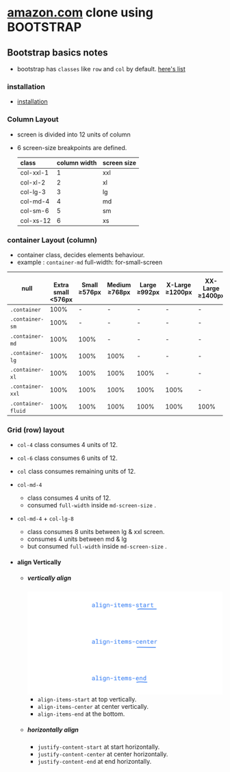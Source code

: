 # [amazon.com](https://www.amazon.com/) clone using BOOTSTRAP

## Bootstrap basics notes
* bootstrap has `classes` like `row` and `col` by default. [here's list](https://www.w3schools.com/bootstrap/bootstrap_ref_all_classes.asp)

### installation
- [installation](https://getbootstrap.com/docs/5.3/getting-started/introduction/)

### Column Layout
- screen is divided into 12 units of column
- 6 screen-size breakpoints are defined.
  
  | class | column width | screen size |
  | --- | --- | --- |
  | col-xxl-1 | 1 | xxl |
  | col-xl-2 | 2 | xl |
  | col-lg-3 | 3 | lg |
  | col-md-4 | 4 | md |
  | col-sm-6 | 5 | sm |
  | col-xs-12 | 6 | xs |

### container Layout (column)

  * container class, decides elements behaviour.
  * example : `container-md` full-width: for-small-screen 

  | null |<br>Extra small <576px | Small ≥576px | Medium ≥768px | Large ≥992px | X-Large ≥1200px | XX-Large ≥1400px |
  | --- | --- | --- | --- | --- | --- | --- |
  | `.container`            | 100%          | -          | -         | -            | -            | - |
  | `.container-sm`         | 100%          | -          | -         | -            | -            | - |
  | `.container-md`         | 100%          | 100%           | -         | -            | -            | - |
  | `.container-lg`         | 100%          | 100%           | 100%          | -            | -            | - |
  | `.container-xl`         | 100%          | 100%           | 100%          | 100%             | -            | - |
  | `.container-xxl`        | 100%          | 100%           | 100%          | 100%             | 100%              | - |
  | `.container-fluid`      | 100%          | 100%           | 100%          | 100%             | 100%              | 100% |

### Grid (row) layout

  * `col-4` class consumes 4 units of 12.
  * `col-6` class consumes 6 units of 12.
  * `col` class consumes remaining units of 12.

  * `col-md-4`
    * class consumes 4 units of 12.
    * consumed `full-width` inside `md-screen-size` .
  * `col-md-4` + `col-lg-8`
    * class consumes 8 units between lg & xxl screen.
    * consumes 4 units between md & lg
    * but consumed `full-width` inside `md-screen-size` .
  * #### align Vertically
    * ##### vertically align
      ![align-items-eg](alignitems.png)
      * `align-items-start` at top vertically.
      * `align-items-center` at center vertically.
      * `align-items-end` at the bottom.
    * ##### horizontally align
      * `justify-content-start` at start horizontally.
      * `justify-content-center` at center horizontally.
      * `justify-content-end` at end horizontally.
